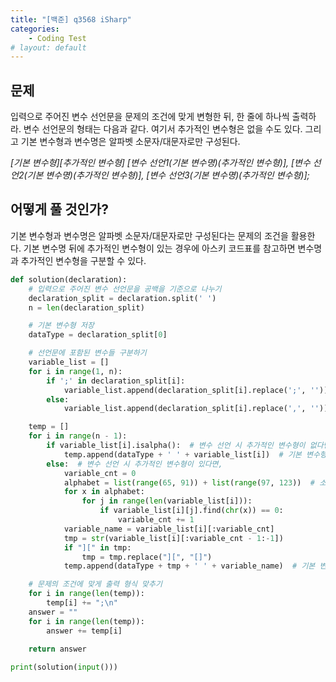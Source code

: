 ```yaml
---
title: "[백준] q3568 iSharp"
categories:
    - Coding Test
# layout: default
---
```

문제
---

입력으로 주어진 변수 선언문을 문제의 조건에 맞게 변형한 뒤, 한 줄에 하나씩 출력하라. 변수 선언문의 형태는 다음과 같다. 여기서 추가적인 변수형은 없을 수도 있다. 그리고 기본 변수형과 변수명은 알파벳 소문자/대문자로만 구성된다.

*[기본 변수형][추가적인 변수형] [변수 선언1(기본 변수명)(추가적인 변수형)], [변수 선언2(기본 변수명)(추가적인 변수형)], [변수 선언3(기본 변수명)(추가적인 변수형)];*

어떻게 풀 것인가?
---

기본 변수형과 변수명은 알파벳 소문자/대문자로만 구성된다는 문제의 조건을 활용한다.  기본 변수명 뒤에 추가적인 변수형이 있는 경우에 아스키 코드표를 참고하면 변수명과 추가적인 변수형을 구분할 수 있다.

```python
def solution(declaration):
    # 입력으로 주어진 변수 선언문을 공백을 기준으로 나누기
    declaration_split = declaration.split(' ')
    n = len(declaration_split)

    # 기본 변수형 저장
    dataType = declaration_split[0]

    # 선언문에 포함된 변수들 구분하기
    variable_list = []
    for i in range(1, n):
        if ';' in declaration_split[i]:
            variable_list.append(declaration_split[i].replace(';', ''))
        else:
            variable_list.append(declaration_split[i].replace(',', ''))

    temp = []
    for i in range(n - 1):
        if variable_list[i].isalpha():  # 변수 선언 시 추가적인 변수형이 없다면,
            temp.append(dataType + ' ' + variable_list[i])  # 기본 변수형 + 변수명
        else:  # 변수 선언 시 추가적인 변수형이 있다면,
            variable_cnt = 0
            alphabet = list(range(65, 91)) + list(range(97, 123))  # 소문자/대문자 아스키코드
            for x in alphabet:
                for j in range(len(variable_list[i])):
                    if variable_list[i][j].find(chr(x)) == 0:
                        variable_cnt += 1
            variable_name = variable_list[i][:variable_cnt]
            tmp = str(variable_list[i][:variable_cnt - 1:-1])
            if "][" in tmp:
                tmp = tmp.replace("][", "[]")
            temp.append(dataType + tmp + ' ' + variable_name)  # 기본 변수형 + 추가적인 변수형 + 변수명

    # 문제의 조건에 맞게 출력 형식 맞추기
    for i in range(len(temp)):
        temp[i] += ";\n"
    answer = ""
    for i in range(len(temp)):
        answer += temp[i]
    
    return answer

print(solution(input()))

```
